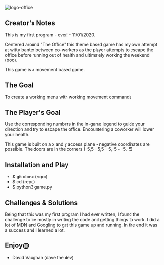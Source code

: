 ![logo-office](https://user-images.githubusercontent.com/72748788/115790473-c2958c00-a394-11eb-82ce-69fc3479ef68.png)

## Creator's Notes

This is my first program - ever! - 11/01/2020.

Centered around "The Office" this theme based game has my own attempt at witty banter between co-workers as the player attempts to escape the office before running out of health and ultimately working the weekend (boo).

This game is a movement based game.

## The Goal
To create a working menu with working movement commands

## The Player's Goal

Use the corresponding numbers in the in-game legend to guide your direction and try to escape the office. Encountering a coworker will lower your health. 

This game is built on a x and y access plane - negative coordinates are possible. The doors are in the corners (-5,5 - 5,5 - 5,-5 - -5.-5)


## Installation and Play
- $ git clone (repo)
- $ cd (repo)
- $ python3 game.py
  
## Challenges & Solutions
Being that this was my first program I had ever written, I found the challenge to be mostly in writing the code and getting things to work. I did a lot of MDN and Googling to get this game up and running. In the end it was a success and I learned a lot.

## Enjoy@

- David Vaughan (dave the dev)
